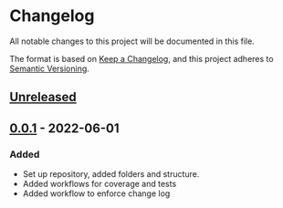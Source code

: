 # Changelog
All notable changes to this project will be documented in this file.

The format is based on [Keep a Changelog](https://keepachangelog.com/en/1.0.0/),
and this project adheres to [Semantic Versioning](https://semver.org/spec/v2.0.0.html).

## [Unreleased]

## [0.0.1] - 2022-06-01
### Added
- Set up repository, added folders and structure.
- Added workflows for coverage and tests
- Added workflow to enforce change log

[Unreleased]: https://github.com/inquisitev/pyautomower/compare/v0.0.1...HEAD
[0.0.1]: https://github.com/inquisitev/pyautomower/releases/tag/v0.0.1
